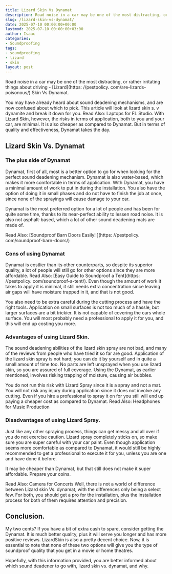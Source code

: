 ```yaml
---
title: Lizard Skin Vs Dynamat
description: Road noise in a car may be one of the most distracting, or rather irritating things about driving - Lizard Skin Vs Dynamat. You may have already heard about...
slug: /lizard-skin-vs-dynamat/
date: 2025-07-10 00:00:00+00:00
lastmod: 2025-07-10 00:00:00+03:00
author: Isaac
categories:
- Soundproofing
tags:
- soundproofing
- lizard
- skin
layout: post
---
```


Road noise in a car may be one of the most distracting, or rather irritating things about driving - [Lizard](https: //pestpolicy. com/are-lizards-poisonous/) Skin Vs Dynamat.

You may have already heard about sound deadening mechanisms, and are now confused about which to pick. This article will look at lizard skin s. v dynamite and break it down for you. Read Also: Laptops for FL Studio. With Lizard Skin, however, the risks in terms of application, both to you and your car, are minimal. It is also cheaper as compared to Dynamat. But in terms of quality and effectiveness, Dynamat takes the day.

##  Lizard Skin Vs. Dynamat

###  The plus side of Dynamat

Dynamat, first of all, most is a better option to go for when looking for the perfect sound deadening mechanism. Dynamat is also water-based, which makes it more comfortable in terms of application. With Dynamat, you have a minimal amount of work to put in during the installation. You also have the option of doing it in small phases and do not have to finish the job at once, since none of the sprayings will cause damage to your car.

Dynamat is the most preferred option for a lot of people and has been for quite some time, thanks to its near-perfect ability to lessen road noise. It is also not asphalt-based, which a lot of other sound deadening mats are made of.

Read Also: [Soundproof Barn Doors Easily! ](https: //pestpolicy. com/soundproof-barn-doors/)

###  Cons of using Dynamat

Dynamat is costlier than its other counterparts, so despite its superior quality, a lot of people will still go for other options since they are more affordable. Read Also: [Easy Guide to Soundproof a Tent](https: //pestpolicy. com/soundproof-a-tent/). Even though the amount of work it takes to apply it is minimal, it still needs extra concentration since leaving air gaps will have moisture trapped in it, and that is not good.

You also need to be extra careful during the cutting process and have the right tools. Application on small surfaces is not too much of a hassle, but larger surfaces are a bit trickier. It is not capable of covering the cars whole surface. You will most probably need a professional to apply it for you, and this will end up costing you more.

###  Advantages of using Lizard Skin.

The sound deadening abilities of the lizard skin spray are not bad, and many of the reviews from people who have tried it so far are good. Application of the lizard skin spray is not hard; you can do it by yourself and in quite a small amount of time too. No parts are left unsprayed when you use lizard skin, so you are assured of full coverage. Using the Dynamat, as earlier mentioned, involves risking trapping of moisture, causing air bubbles.

You do not run this risk with Lizard Spray since it is a spray and not a mat. You will not risk any injury during application since it does not involve any cutting. Even if you hire a professional to spray it on for you still will end up paying a cheaper cost as compared to Dynamat. Read Also: Headphones for Music Production

###  Disadvantages of using Lizard Spray.

Just like any other spraying process, things can get messy and all over if you do not exercise caution. Lizard spray completely sticks on, so make sure you are super careful with your car paint. Even though application seems more comfortable as compared to Dynamat, it would still be highly recommended to get a professional to execute it for you, unless you are one and have done it before.

It may be cheaper than Dynamat, but that still does not make it super affordable. Prepare your coins.

Read Also: Camera for Concerts Well, there is not a world of difference between Lizard skin Vs. dynamat, with the differences only being a select few. For both, you should get a pro for the installation, plus the installation process for both of them requires attention and precision.

##  Conclusion.

My two cents? If you have a bit of extra cash to spare, consider getting the Dynamat. It is much better quality, plus it will serve you longer and has more positive reviews. LizardSkin is also a pretty decent choice. Now, it is essential to note that none of these two options will give you the type of soundproof quality that you get in a movie or home theatres.

Hopefully, with this information provided, you are better informed about which sound deadener to go with, lizard skin vs. dynamat, and why.
